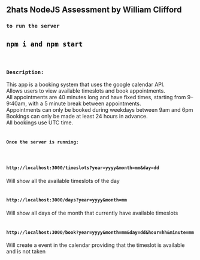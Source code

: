 ## 2hats NodeJS Assessment by William Clifford
### `to run the server`
## `npm i and npm start`

<br>

### `Description:`
This app is a booking system that uses the google calendar API.<br>
Allows users to view available timeslots and book appointments.<br>
All appointments are 40 minutes long and have fixed times, starting from 9–9:40am, with a 5 minute break between appointments.<br>
Appointments can only be booked during weekdays between 9am and 6pm<br>
Bookings can only be made at least 24 hours in advance.<br>
All bookings use UTC time.<br>
<br>

#### `Once the server is running:`
<br>

#### `http://localhost:3000/timeslots?year=yyyy&month=mm&day=dd`
Will show all the available timeslots of the day
<br>
<br>

#### `http://localhost:3000/days?year=yyyy&month=mm`
Will show all days of the month that currently have available timeslots
<br>
<br>

#### `http://localhost:3000/book?year=yyyy&month=mm&day=dd&hour=hh&minute=mm`
Will create a event in the calendar providing that the timeslot is available and is not taken
<br>